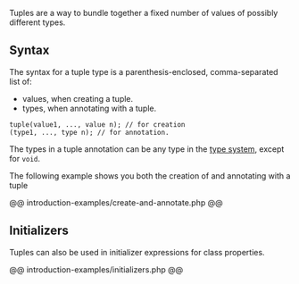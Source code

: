 Tuples are a way to bundle together a fixed number of values of possibly different types.

## Syntax

The syntax for a tuple type is a parenthesis-enclosed, comma-separated list of:

 - values, when creating a tuple.
 - types, when annotating with a tuple.

```
tuple(value1, ..., value n); // for creation
(type1, ..., type n); // for annotation.
```

The types in a tuple annotation can be any type in the [type system](/hack/types/type-system), except for `void`.

The following example shows you both the creation of and annotating with a tuple

@@ introduction-examples/create-and-annotate.php @@

## Initializers

Tuples can also be used in initializer expressions for class properties.

@@ introduction-examples/initializers.php @@
